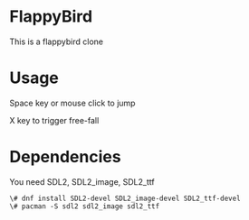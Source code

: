 # FlappyBird

This is a flappybird clone

# Usage

Space key or mouse click to jump

X key to trigger free-fall


# Dependencies

You need SDL2, SDL2_image, SDL2_ttf

```
\# dnf install SDL2-devel SDL2_image-devel SDL2_ttf-devel
\# pacman -S sdl2 sdl2_image sdl2_ttf
```
